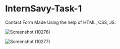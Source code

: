 # InternSavy-Task-1
Contact Form Made Using the help of HTML, CSS, JS.


![Screenshot (10276)](https://github.com/debjyotidas111/InternSavy-Task-1/assets/86339364/7c9cc609-78b5-4997-9534-f008ca2bed20)


![Screenshot (10277)](https://github.com/debjyotidas111/InternSavy-Task-1/assets/86339364/91626a6e-00de-4526-8c27-8ed53046575b)
